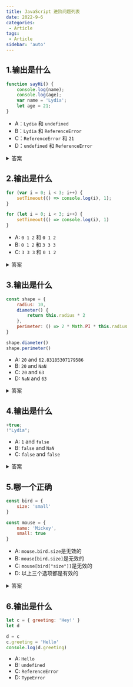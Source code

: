 ```yaml
---
title: JavaScript 进阶问题列表
date: 2022-9-6
categories: 
 - Article
tags:
 - Article
sidebar: 'auto'
---
```


## 1.输出是什么
```js
function sayHi() {
    console.log(name);
    console.log(age);
    var name = 'Lydia';
    let age = 21;
}
```

+ A：`Lydia` 和 `undefined`
+ B：`Lydia` 和 `ReferenceError`
+ C：`ReferenceError` 和 `21`
+ D：`undefined` 和 `ReferenceError`

<details>
<summary>答案</summary>
<p>
<strong>答案：D</strong>
</p>
<p>在函数内部，我们首先通过 <code>var</code> 关键字声明了 <code>name</code> 变量。这意味着变量被提升了（内存空间在创建阶段就被设置好了），直到程序运行到定义变量位置之前默认值都是 <code>undefined</code>。因为当我们打印 <code>name</code> 变量时还没有执行到定义变量的位置，因此变量的值保持为 <code>undefined</code>
</p>
<p>
通过 <code>let</code> 和 <code>const</code> 关键字声明的变量也会提升，但是和 <code>var</code> 不同，它们不会被初始化。在我们声明（初始化）之前是不能访问它们的。这个行为被称之为暂时性死区。当我们试图在声明之前访问它们时，<code>JavaScript</code> 将会抛出一个 <code>ReferenceError</code> 错误
</p>
</details>

## 2.输出是什么
```js
for (var i = 0; i < 3; i++) {
    setTimeout(() => console.log(i), 1);
}

for (let i = 0; i < 3; i++) {
    setTimeout(() => console.log(i), 1)
}
```
+ A: `0 1 2` 和 `0 1 2`
+ B: `0 1 2` 和 `3 3 3`
+ C: `3 3 3` 和 `0 1 2`

<details>
<summary>答案</summary>
<p>
<strong>答案：C</strong>
</p>
<p>
由于 <code>JavaScript</code> 的事件循环，<code>setTimeout</code> 回调会在遍历结束后才执行。因为在第一个遍历中遍历 <code>i</code> 是通过 <code>var</code> 关键字声明的，所以这个值是全局作用域下的。在遍历过程中，我们通过一元操作符 <code>++</code> 来每次递增 <code>i</code> 的值。当 <code>setTimeout</code> 回调执行的时候，<code>i</code> 的值等于 <code>3</code>
</p>
<p>
在第二个遍历中，遍历 <code>i</code> 是通过 <code>let</code> 关键字声明的：通过 <code>let</code> 和 <code>const</code> 关键字声明的变量是拥有块级作用域（指的是任何在 <code>{}</code> 中的内容）。在每次的遍历过程中，<code>i</code> 都有一个新值，并且每个值都在循环内的作用域中
</p>
</details>

## 3.输出是什么

```js
const shape = {
    radius: 10,
    diameter() {
        return this.radius * 2
    },
    perimeter: () => 2 * Math.PI * this.radius
}

shape.diameter()
shape.perimeter()
```

+ A: `20` and `62.83185307179586`
+ B: `20` and `NaN`
+ C: `20` and `63`
+ D: `NaN` and `63`

<details>
<summary>答案</summary>
<p>
<strong>答案：B</strong>
</p>
<p>
注意 <code>diameter</code> 的值是一个常规函数，但是 <code>perimeter</code> 的值是一个箭头函数
</p>
<p>
对于箭头函数，<code>this</code> 关键字指向的是它当前周围作用域（简单来说是包含箭头函数的常规函数，如果没有常规函数的话就是全局对象），这个行为和常规函数不同。这意味着当我们调用 <code>perimeter</code> 时，<code>this</code> 不是指向 <code>shape</code> 对象，而是它的周围作用域（在例子中是 <code>window</code>）
</p>
<p>
在 <code>window</code> 中没有 <code>radius</code> 这个属性，因此返回 <code>undefined</code>
</p>
</details>

## 4.输出是什么

```js
+true;
!"Lydia";
```

+ A: `1` and `false`
+ B: `false` and `NaN`
+ C: `false` and `false`

<details>
<summary>答案</summary>
<p>
<strong>答案：A</strong>
</p>
<p>
一元操作符加号尝试将 <code>boolean</code> 转为 <code>number</code>。<code>true</code> 转换为 <code>number</code> 的话为 <code>1</code>，<code>false</code> 为 <code>0</code>
</p>
<p>
字符串 <code>'Lydia'</code> 是一个真值，真值取反那么就返回 <code>false</code>
</p>
</details>

## 5.哪一个正确

```js
const bird = {
    size: 'small'
}

const mouse = {
    name: 'Mickey',
    small: true
}
```

+ A: `mouse.bird.size`是无效的
+ B: `mouse[bird.size]`是无效的
+ C: `mouse[bird["size"]]`是无效的
+ D: 以上三个选项都是有效的

<details>
<summary>答案</summary>
<p>
<strong>答案：A</strong>
</p>
<p>
在 <code>JavaScript</code> 中，所有对象的 <code>keys</code> 都是字符串（除非对象是 <code>Symbol</code>）。尽管我们可能不会定义它们为字符串，但它们在底层总会被转换为字符串
</p>
<p>
当我们使用括号语法时（[]），JavaScript 会解释（或者 unboxes）语句。它首先看到第一个开始括号 <code>[</code> 并继续前进直到找到结束括号 <code>]</code>。只有这样，它才会计算语句的值
</p>
<p>
<code>mouse[bird.size]</code>：首先计算 <code>bird.size</code>，这会得到 <code>small</code>。<code>mouse["small"]</code> 返回 <code>true</code>
</p>
<p>
然后使用点语法的话，上面这一切都不会发生。<code>mouse</code> 没有 <code>bird</code> 这个 <code>key</code>，这也就意味着 <code>mouse.bird</code> 是 <code>undefined</code>。然后当我们使用点语法 <code>mouse.bird.size</code> 时，因为 <code>mouse.bird</code> 是 <code>undefined</code>，这也就变成了 <code>undefined.size</code>。这个行为是无效的，并且会抛出一个错误类似 <code>Cannot read property "size" of undefined</code>
</p>
</details>

## 6.输出是什么

```js
let c = { greeting: 'Hey!' }
let d

d = c
c.greeting = 'Hello'
console.log(d.greeting)
```

+ A: `Hello`
+ B: `undefined`
+ C: `ReferenceError`
+ D: `TypeError`

